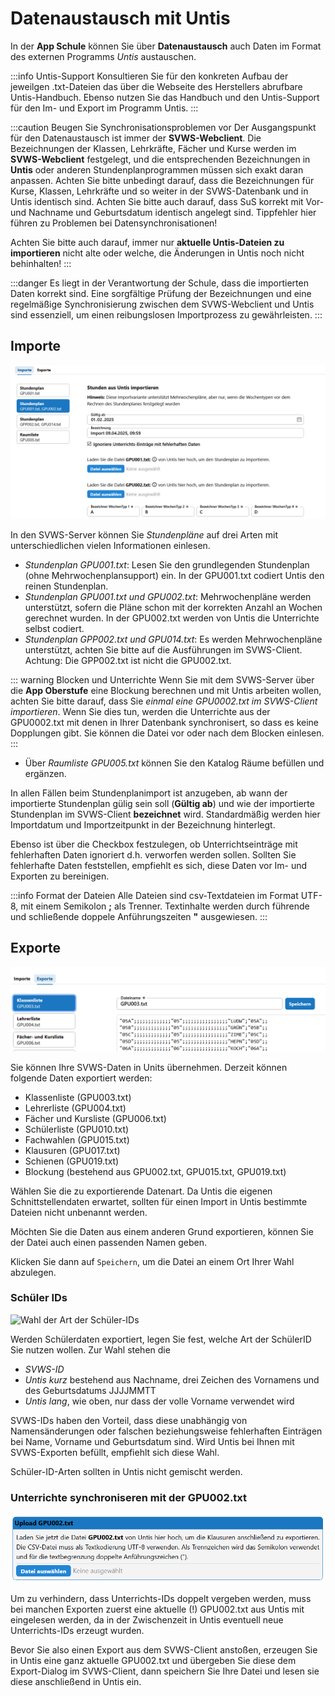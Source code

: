 # Datenaustausch mit Untis

In der **App Schule** können Sie über **Datenaustausch** auch Daten im Format des externen Programms *Untis* austauschen.

:::info Untis-Support
Konsultieren Sie für den konkreten Aufbau der jeweilgen .txt-Dateien das über die Webseite des Herstellers abrufbare Untis-Handbuch.
Ebenso nutzen Sie das Handbuch und den Untis-Support für den Im- und Export im Programm Untis.
:::

:::caution Beugen Sie Synchronisationsproblemen vor
Der Ausgangspunkt für den Datenaustausch ist immer der **SVWS-Webclient**. Die Bezeichnungen der Klassen, Lehrkräfte, Fächer und Kurse werden im **SVWS-Webclient** festgelegt, und die entsprechenden Bezeichnungen in **Untis** oder anderen Stundenplanprogrammen müssen sich exakt daran anpassen.
Achten Sie bitte unbedingt darauf, dass die Bezeichnungen für Kurse, Klassen, Lehrkräfte und so weiter in der SVWS-Datenbank und in Untis identisch sind. Achten Sie bitte auch darauf, dass SuS korrekt mit Vor- und Nachname und Geburtsdatum identisch angelegt sind. Tippfehler hier führen zu Problemen bei Datensynchronisationen!

Achten Sie bitte auch darauf, immer nur **aktuelle Untis-Dateien zu importieren** nicht alte oder welche, die Änderungen in Untis noch nicht behinhalten!
:::

:::danger
Es liegt in der Verantwortung der Schule, dass die importierten Daten korrekt sind. Eine sorgfältige Prüfung der Bezeichnungen und eine regelmäßige Synchronisierung zwischen dem SVWS-Webclient und Untis sind essenziell, um einen reibungslosen Importprozess zu gewährleisten.
:::


## Importe

![Importmöglichkeiten für Untis-Daten](./graphics/svws_schule_datenaustausch_untis_import.png "Importieren Sie Stundenpläne mit unterschiedlichen Daten und Ihre Räume")

In den SVWS-Server können Sie *Stundenpläne* auf drei Arten mit unterschiedlichen vielen Informationen einlesen.
+ *Stundenplan GPU001.txt*: Lesen Sie den grundlegenden Stundenplan (ohne Mehrwochenplansupport) ein. In der GPU001.txt codiert Untis den reinen Stundenplan.
+ *Stundenplan GPU001.txt und GPU002.txt*: Mehrwochenpläne werden unterstützt, sofern die Pläne schon mit der korrekten Anzahl an Wochen gerechnet wurden. In der GPU002.txt werden von Untis die Unterrichte selbst codiert.
+ *Stundenplan GPP002.txt und GPU014.txt*: Es werden Mehrwochenpläne unterstützt, achten Sie bitte auf die Ausführungen im SVWS-Client. Achtung: Die GPP002.txt ist nicht die GPU002.txt.

::: warning Blocken und Unterrichte
Wenn Sie mit dem SVWS-Server über die **App Oberstufe** eine Blockung berechnen und mit Untis arbeiten wollen, achten Sie bitte darauf, dass Sie *einmal eine GPU0002.txt im SVWS-Client importieren*. Wenn Sie dies tun, werden die Unterrichte aus der GPU0002.txt mit denen in Ihrer Datenbank synchronisert, so dass es keine Dopplungen gibt. Sie können die Datei vor oder nach dem Blocken einlesen.
:::

+ Über *Raumliste GPU005.txt* können Sie den Katalog Räume befüllen und ergänzen.

In allen Fällen beim Stundenplanimport ist anzugeben, ab wann der importierte Stundenplan gülig sein soll (**Gültig ab**) und wie der importierte Stundenplan im SVWS-Client **bezeichnet** wird. Standardmäßig werden hier Importdatum und Importzeitpunkt in der Bezeichnung hinterlegt.

Ebenso ist über die Checkbox festzulegen, ob Unterrichtseinträge mit fehlerhaften Daten ignoriert d.h. verworfen werden sollen. Sollten Sie fehlerhafte Daten feststellen, empfiehlt es sich, diese Daten vor Im- und Exporten zu bereinigen.

:::info Format der Dateien
Alle Dateien sind csv-Textdateien im Format UTF-8, mit einem Semikolon **;** als Trenner. Textinhalte werden durch führende und schließende doppele Anführungszeiten **"** ausgewiesen.
:::

## Exporte

![Exportdialog für SVWS-Daten in Untis-Dateien](./graphics/svws_schule_datenaustausch_untis_export.png "Der Exportdialog, hier müssen Sie nichts ändern.")

Sie können Ihre SVWS-Daten in Units übernehmen. Derzeit können folgende Daten exportiert werden:
+ Klassenliste (GPU003.txt)
+ Lehrerliste (GPU004.txt)
+ Fächer und Kursliste (GPU006.txt)
+ Schülerliste (GPU010.txt)
+ Fachwahlen (GPU015.txt)
+ Klausuren (GPU017.txt)
+ Schienen (GPU019.txt)
+ Blockung (bestehend aus GPU002.txt, GPU015.txt, GPU019.txt)

Wählen Sie die zu exportierende Datenart. Da Untis die eigenen Schnittstellendaten erwartet, sollten für einen Import in Untis bestimmte Dateien nicht unbenannt werden.

Möchten Sie die Daten aus einem anderen Grund exportieren, können Sie der Datei auch einen passenden Namen geben.

Klicken Sie dann auf `Speichern`, um die Datei an einem Ort Ihrer Wahl abzulegen.

### Schüler IDs

![Wahl der Art der Schüler-IDs](./graphics/svws_schule_datenaustausch_untis_export_schülerids.png "Wählen Sie, wie Schüler-IDs in Untis gespeichert werden.")

Werden Schülerdaten exportiert, legen Sie fest, welche Art der SchülerID Sie nutzen wollen. Zur Wahl stehen die
+ *SVWS-ID*
+ *Untis kurz* bestehend aus Nachname, drei Zeichen des Vornamens und des Geburtsdatums JJJJMMTT
+ *Untis lang*, wie oben, nur dass der volle Vorname verwendet wird

SVWS-IDs haben den Vorteil, dass diese unabhängig von Namensänderungen oder falschen beziehungsweise fehlerhaften Einträgen bei Name, Vorname und Geburtsdatum sind. Wird Untis bei Ihnen mit SVWS-Exporten befüllt, empfiehlt sich diese Wahl.

Schüler-ID-Arten sollten in Untis nicht gemischt werden.

### Unterrichte synchroniseren mit der GPU002.txt

![Übergeben Sie eine aktuelle GPU002.txt für manche Exporte](./graphics/svws_schule_datenaustausch_untis_export_GPU002.png "Für manche Exporte wird eine aktuelle GPU002.txt benötigt.")

Um zu verhindern, dass Unterrichts-IDs doppelt vergeben werden, muss bei manchen Exporten zuerst eine aktuelle (!) GPU002.txt aus Untis mit eingelesen werden, da in der Zwischenzeit in Untis eventuell neue Unterrichts-IDs erzeugt wurden.

Bevor Sie also einen Export aus dem SVWS-Client anstoßen, erzeugen Sie in Untis eine ganz aktuelle GPU002.txt und übergeben Sie diese dem Export-Dialog im SVWS-Client, dann speichern Sie Ihre Datei und lesen sie diese anschließend in Untis ein.

